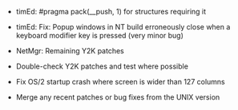 - timEd: #pragma pack(__push, 1) for structures requiring it

- timEd: Fix: Popup windows in NT build erroneously close when a keyboard
  modifier key is pressed (very minor bug)

- NetMgr: Remaining Y2K patches

- Double-check Y2K patches and test where possible

- Fix OS/2 startup crash where screen is wider than 127 columns

- Merge any recent patches or bug fixes from the UNIX version
